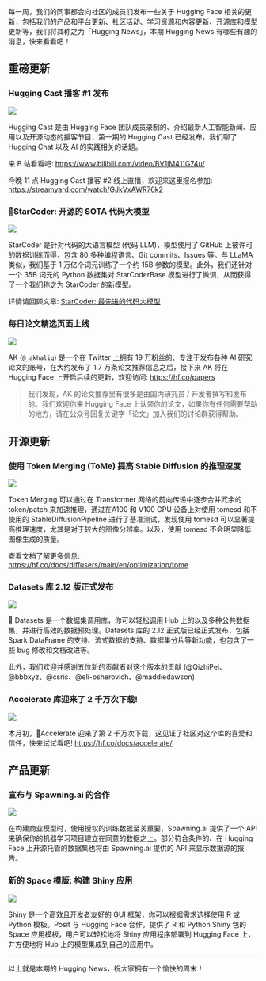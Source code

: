 每一周，我们的同事都会向社区的成员们发布一些关于 Hugging Face 相关的更新，包括我们的产品和平台更新、社区活动、学习资源和内容更新、开源库和模型更新等，我们将其称之为「Hugging News」，本期 Hugging News 有哪些有趣的消息，快来看看吧！ 

## 重磅更新

### Hugging Cast 播客 #1 发布

![](https://img-s1.andfun.cn/devrel/posts/2023/05/5400ada17f037.png)

Hugging Cast 是由 Hugging Face 团队成员录制的、介绍最新人工智能新闻、应用以及开源动态的播客节目，第一期的 Hugging Cast 已经发布，我们聊了 Hugging Chat 以及 AI 的实践相关的话题。

来 B 站看看吧:
<url>https://www.bilibili.com/video/BV1jM411G74u/</url>

今晚 11 点 Hugging Cast 播客 #2 线上直播，欢迎来这里报名参加: 
<url>https://streamyard.com/watch/GJkVxAWR76k2</url>

### 💫StarCoder: 开源的 SOTA 代码大模型

![](https://img-s1.andfun.cn/devrel/posts/2023/05/af20afc80772b.jpg)

StarCoder 是针对代码的大语言模型 (代码 LLM)，模型使用了 GitHub 上被许可的数据训练而得，包含 80 多种编程语言、Git commits、Issues 等。与 LLaMA 类似，我们基于 1 万亿个词元训练了一个约 15B 参数的模型。此外，我们还针对一个 35B 词元的 Python 数据集对 StarCoderBase 模型进行了微调，从而获得了一个我们称之为 StarCoder 的新模型。

详情请回顾文章: [StarCoder: 最先进的代码大模型](https://mp.weixin.qq.com/s/f-WwzLcEO-ZJczI-_bZh3Q)

### 每日论文精选页面上线

![](https://img-s1.andfun.cn/devrel/posts/2023/05/7522c2d06027c.jpg)

AK (`@_akhaliq`) 是一个在 Twitter 上拥有 19 万粉丝的、专注于发布各种 AI 研究论文的账号，在大约发布了 1.7 万条论文推荐信息之后，接下来 AK 将在 Hugging Face 上开启后续的更新，欢迎访问:
<url>https://hf.co/papers</url>

>我们发现，AK 的论文推荐里有很多是由国内研究员 / 开发者撰写和发布的。我们欢迎你来 Hugging Face 上认领你的论文，如果你有任何需要帮助的地方，请在公众号回复关键字「论文」加入我们的讨论群获得帮助。

## 开源更新

### 使用 Token Merging (ToMe) 提高 Stable Diffusion 的推理速度

![](https://img-s1.andfun.cn/devrel/posts/2023/05/d45ca9908c942.jpg)

Token Merging 可以通过在 Transformer 网络的前向传递中逐步合并冗余的 token/patch 来加速推理，通过在A100 和 V100 GPU 设备上对使用 tomesd 和不使用的 StableDiffusionPipeline 进行了基准测试，发现使用 tomesd 可以显著提高推理速度，尤其是对于较大的图像分辨率。以及，使用 tomesd 不会明显降低图像生成的质量。

查看文档了解更多信息:
<url>https://hf.co/docs/diffusers/main/en/optimization/tome</url>

### Datasets 库 2.12 版正式发布

![](https://img-s1.andfun.cn/devrel/posts/2023/05/21b002befbc90.png)

🤗 Datasets 是一个数据集调用库，你可以轻松调用 Hub 上的以及多种公共数据集，并进行高效的数据预处理。Datasets 库的 2.12 正式版已经正式发布，包括 Spark DataFrame 的支持、流式数据的支持、数据集分片等新功能，也包含了一些 bug 修改和文档改进等。

此外，我们欢迎并感谢五位新的贡献者对这个版本的贡献 (@QizhiPei、@bbbxyz、@csris、@eli-osherovich、@maddiedawson)

### Accelerate 库迎来了 2 千万次下载!

![](https://img-s1.andfun.cn/devrel/posts/2023/05/d0f180b59d539.png)

本月初，🤗Accelerate 迎来了第 2 千万次下载，这见证了社区对这个库的喜爱和信任，快来试试看吧!
<url>https://hf.co/docs/accelerate/<url>

## 产品更新

### 宣布与 Spawning.ai 的合作

![](https://img-s1.andfun.cn/devrel/posts/2023/05/33c22926ee25f.png)

在构建商业模型时，使用授权的训练数据至关重要，Spawning.ai 提供了一个 API 来确保你的机器学习项目建立在同意的数据之上。部分符合条件的、在 Hugging Face 上开源托管的数据集也将由 Spawning.ai 提供的 API 来显示数据源的报告。

### 新的 Space 模版: 构建 Shiny 应用

![](https://img-s1.andfun.cn/devrel/posts/2023/05/b6d6ff61926c1.jpg)

Shiny 是一个高效且开发者友好的 GUI 框架，你可以根据需求选择使用 R 或 Python 模板。Posit 与 Hugging Face 合作，提供了 R 和 Python Shiny 包的 Space 应用模板，用户可以轻松地将 Shiny 应用程序部署到 Hugging Face 上，并方便地将 Hub 上的模型集成到自己的应用中。

<hr>

以上就是本期的 Hugging News，祝大家拥有一个愉快的周末！
